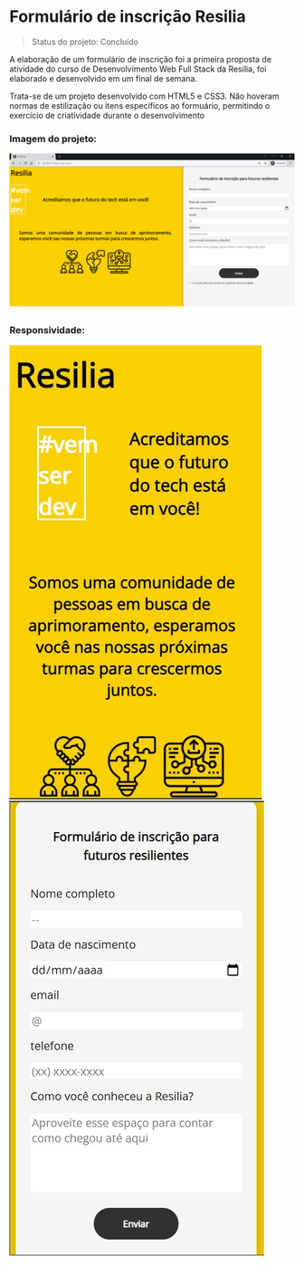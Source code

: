 # <h1>Formulário de inscrição Resilia</h1>
> Status do projeto: Concluído

<p>A elaboração de um formulário de inscrição foi a primeira proposta de atividade do curso de Desenvolvimento Web Full Stack da Resilia, foi elaborado e desenvolvido em um final de semana.</p>
<p>Trata-se de um projeto desenvolvido com HTML5 e CSS3. Não hoveram normas de estilização ou itens específicos ao formuário, permitindo o exercício de criatividade durante o desenvolvimento</p


## <h3>Imagem do projeto:</h3>

 ![Página 01](https://github.com/blcrz/formResilia/blob/main/img/resilia_form.JPG)

## <h3>Responsividade:</h3>

 ![Página 02](https://github.com/blcrz/formResilia/blob/main/img/responsivo_1.JPG)
 <br>
 ![Página 03](https://github.com/blcrz/formResilia/blob/main/img/responsivo_2.JPG)
 
